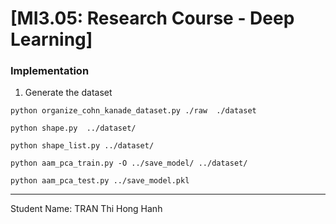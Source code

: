 # [MI3.05: Research Course - Deep Learning]

### Implementation

1. Generate the dataset
```
python organize_cohn_kanade_dataset.py ./raw  ./dataset
```
```
python shape.py  ../dataset/
```
```
python shape_list.py ../dataset/
```
```
python aam_pca_train.py -O ../save_model/ ../dataset/
```
```
python aam_pca_test.py ../save_model.pkl
```
------------

Student Name: TRAN Thi Hong Hanh